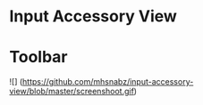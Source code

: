 # Input Accessory View 
# Toolbar

![] (https://github.com/mhsnabz/input-accessory-view/blob/master/screenshoot.gif)

